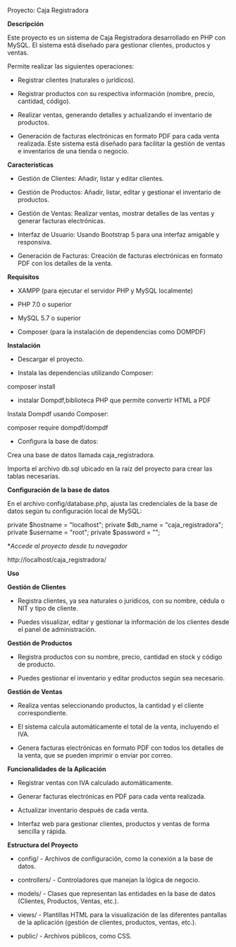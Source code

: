Proyecto: Caja Registradora


**Descripción**


Este proyecto es un sistema de Caja Registradora desarrollado en PHP con MySQL. El sistema está diseñado para gestionar clientes, productos y ventas. 

Permite realizar las siguientes operaciones:

* Registrar clientes (naturales o jurídicos).

* Registrar productos con su respectiva información (nombre, precio, cantidad, código).

* Realizar ventas, generando detalles y actualizando el inventario de productos.

* Generación de facturas electrónicas en formato PDF para cada venta realizada.
Este sistema está diseñado para facilitar la gestión de ventas e inventarios de una tienda o negocio.

**Características**


* Gestión de Clientes: Añadir, listar y editar clientes.

* Gestión de Productos: Añadir, listar, editar y gestionar el inventario de productos.

* Gestión de Ventas: Realizar ventas, mostrar detalles de las ventas y generar facturas electrónicas.

* Interfaz de Usuario: Usando Bootstrap 5 para una interfaz amigable y responsiva.

* Generación de Facturas: Creación de facturas electrónicas en formato PDF con los detalles de la venta.

**Requisitos**


* XAMPP (para ejecutar el servidor PHP y MySQL localmente)

* PHP 7.0 o superior

* MySQL 5.7 o superior

* Composer (para la instalación de dependencias como DOMPDF)


**Instalación**


* Descargar el proyecto.

* Instala las dependencias utilizando Composer:

composer install
* instalar Dompdf,biblioteca PHP que permite convertir HTML a PDF

Instala Dompdf usando Composer: 

composer require dompdf/dompdf

* Configura la base de datos:

Crea una base de datos llamada caja_registradora.

Importa el archivo db.sql ubicado en la raíz del proyecto para crear las tablas necesarias.


**Configuración de la base de datos**


En el archivo config/database.php, ajusta las credenciales de la base de datos según tu configuración local de MySQL:

private $hostname = "localhost";
private $db_name = "caja_registradora";
private $username = "root";
private $password = "";

**Accede al proyecto desde tu navegador*

http://localhost/caja_registradora/


**Uso**


**Gestión de Clientes**


* Registra clientes, ya sea naturales o jurídicos, con su nombre, cédula o NIT y tipo de cliente.

* Puedes visualizar, editar y gestionar la información de los clientes desde el panel de administración.


**Gestión de Productos**


* Registra productos con su nombre, precio, cantidad en stock y código de producto.

* Puedes gestionar el inventario y editar productos según sea necesario.


**Gestión de Ventas**


* Realiza ventas seleccionando productos, la cantidad y el cliente correspondiente.

* El sistema calcula automáticamente el total de la venta, incluyendo el IVA.

* Genera facturas electrónicas en formato PDF con todos los detalles de la venta, que se pueden imprimir o enviar por correo.


**Funcionalidades de la Aplicación**


* Registrar ventas con IVA calculado automáticamente.

* Generar facturas electrónicas en PDF para cada venta realizada.

* Actualizar inventario después de cada venta.

* Interfaz web para gestionar clientes, productos y ventas de forma sencilla y rápida.


**Estructura del Proyecto**


* config/ - Archivos de configuración, como la conexión a la base de datos.
  
* controllers/ - Controladores que manejan la lógica de negocio.
  
* models/ - Clases que representan las entidades en la base de datos (Clientes, Productos, Ventas, etc.).
  
* views/ - Plantillas HTML para la visualización de las diferentes pantallas de la aplicación (gestión de clientes, productos, ventas, etc.).
  
* public/ - Archivos públicos, como CSS.
